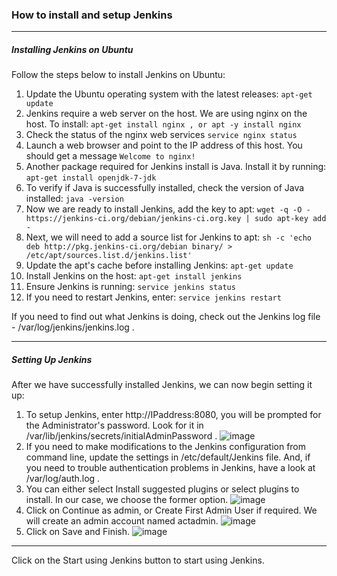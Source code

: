 ### How to install and setup Jenkins

---
##### Installing Jenkins on Ubuntu
  
Follow the steps below to install Jenkins on Ubuntu:
  
1. Update the Ubuntu operating system with the latest releases: `apt-get update`
2. Jenkins require a web server on the host. We are using nginx on the host. To install: `apt-get install nginx , or apt -y install nginx`
3. Check the status of the nginx web services `service nginx status`
4. Launch a web browser and point to the IP address of this host. You should get a message `Welcome to nginx!`
5. Another package required for Jenkins install is Java. Install it by running: `apt-get install openjdk-7-jdk`
6. To verify if Java is successfully installed, check the version of Java installed: `java -version`
7. Now we are ready to install Jenkins, add the key to apt: `wget -q -O - https://jenkins-ci.org/debian/jenkins-ci.org.key | sudo apt-key add -`
8. Next, we will need to add a source list for Jenkins to apt: `sh -c 'echo deb http://pkg.jenkins-ci.org/debian binary/ > /etc/apt/sources.list.d/jenkins.list'`
9. Update the apt's cache before installing Jenkins: `apt-get update`
10. Install Jenkins on the host: `apt-get install jenkins`
11. Ensure Jenkins is running: `service jenkins status`
12. If you need to restart Jenkins, enter: `service jenkins restart`
  
If you need to find out what Jenkins is doing, check out the Jenkins log file - /var/log/jenkins/jenkins.log .

---

##### Setting Up Jenkins

After we have successfully installed Jenkins, we can now begin setting it up:

1. To setup Jenkins, enter http://IPaddress:8080, you will be prompted for the Administrator's password. Look for it in /var/lib/jenkins/secrets/initialAdminPassword .
![image](https://user-images.githubusercontent.com/17056169/70364449-c7ad8480-18e0-11ea-961c-066ea07a7748.png)
2. If you need to make modifications to the Jenkins configuration from command line, update the settings in /etc/default/Jenkins file. And, if you need to trouble authentication problems in Jenkins, have a look at /var/log/auth.log .
3. You can either select Install suggested plugins or select plugins to install. In our case, we choose the former option.
![image](https://user-images.githubusercontent.com/17056169/70364494-e90e7080-18e0-11ea-8b22-ca5ff192f9d8.png)
4. Click on Continue as admin, or Create First Admin User if required. We will create an admin account named actadmin. 
![image](https://user-images.githubusercontent.com/17056169/70364544-0cd1b680-18e1-11ea-8f25-2f8354799f28.png)
5. Click on Save and Finish.
![image](https://user-images.githubusercontent.com/17056169/70364592-3a1e6480-18e1-11ea-83e2-b83edb4adc0c.png)

---

  

Click on the Start using Jenkins button to start using Jenkins.
